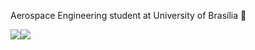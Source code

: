 Aerospace Engineering student at University of Brasília :rocket:

<div style="display: flex; flex-direction: row;">
 <img class="img" src="https://github-readme-stats.vercel.app/api?username=joaorunkel&show_icons=true&theme=radical" />
 <img class="img" src="https://github-readme-stats.vercel.app/api/top-langs/?username=joaorunkel&layout=compact&theme=radical" />
</div>





